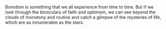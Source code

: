 Boredom is something that we all experience from time to time. But if we look through the binoculars of faith and optimism, we can see beyond the clouds of monotony and routine and catch a glimpse of the mysteries of life, which are as innumerable as the stars.
